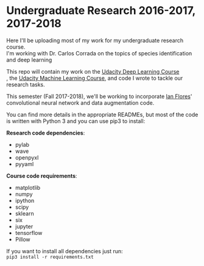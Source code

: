 # Undergraduate Research 2016-2017, 2017-2018

Here I'll be uploading most of my work for my undergraduate research course.  
I'm working with Dr. Carlos Corrada on the topics of species identification and deep learning  

This repo will contain my work on the [Udacity Deep Learning Course](https://www.udacity.com/course/deep-learning--ud730)  
, the [Udacity Machine Learning Course](https://www.udacity.com/course/intro-to-machine-learning--ud120), and code I wrote to tackle our research tasks.

This semester (Fall 2017-2018), we'll be working to incorporate [Ian Flores](https://github.com/ian-flores/Deep-Learning-Species-Identification/)' convolutional neural network and data augmentation code.

You can find more details in the appropriate READMEs, but most of the code is written with Python 3 and you can use pip3 to install:

**Research code dependencies**:
- pylab
- wave
- openpyxl
- pyyaml

**Course code requirements**:
- matplotlib
- numpy
- ipython
- scipy
- sklearn
- six
- jupyter
- tensorflow
- Pillow

If you want to install all dependencies just run:  
`pip3 install -r requirements.txt`
